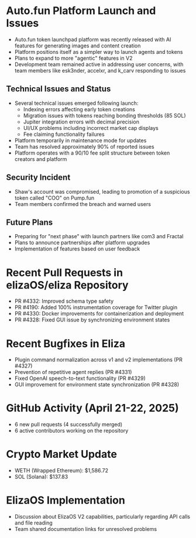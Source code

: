 # Auto.fun Platform Launch and Issues

- Auto.fun token launchpad platform was recently released with AI features for generating images and content creation
- Platform positions itself as a simpler way to launch agents and tokens
- Plans to expand to more "agentic" features in V2
- Development team remained active in addressing user concerns, with team members like esk3nder, accelxr, and k_carv responding to issues

## Technical Issues and Status

- Several technical issues emerged following launch:
  - Indexing errors affecting early token creations
  - Migration issues with tokens reaching bonding thresholds (85 SOL)
  - Jupiter integration errors with decimal precision
  - UI/UX problems including incorrect market cap displays
  - Fee claiming functionality failures
- Platform temporarily in maintenance mode for updates
- Team has resolved approximately 90% of reported issues
- Platform operates with a 90/10 fee split structure between token creators and platform

## Security Incident

- Shaw's account was compromised, leading to promotion of a suspicious token called "COO" on Pump.fun
- Team members confirmed the breach and warned users

## Future Plans

- Preparing for "next phase" with launch partners like com3 and Fractal
- Plans to announce partnerships after platform upgrades
- Implementation of features based on user feedback

# Recent Pull Requests in elizaOS/eliza Repository

- PR #4332: Improved schema type safety
- PR #4190: Added 100% instrumentation coverage for Twitter plugin
- PR #4330: Docker improvements for containerization and deployment
- PR #4328: Fixed GUI issue by synchronizing environment states

# Recent Bugfixes in Eliza

- Plugin command normalization across v1 and v2 implementations (PR #4327)
- Prevention of repetitive agent replies (PR #4331)
- Fixed OpenAI speech-to-text functionality (PR #4329)
- GUI improvement for environment state synchronization (PR #4328)

# GitHub Activity (April 21-22, 2025)

- 6 new pull requests (4 successfully merged)
- 6 active contributors working on the repository

# Crypto Market Update

- WETH (Wrapped Ethereum): $1,586.72
- SOL (Solana): $137.83

# ElizaOS Implementation

- Discussion about ElizaOS V2 capabilities, particularly regarding API calls and file reading
- Team shared documentation links for unresolved problems
